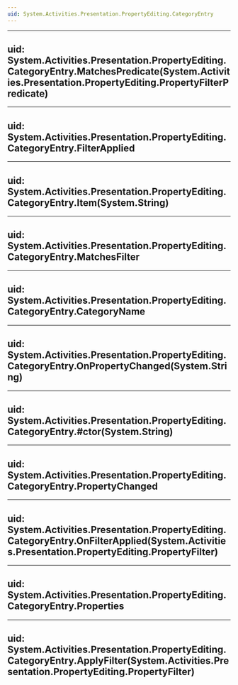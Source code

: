 ```yaml
---
uid: System.Activities.Presentation.PropertyEditing.CategoryEntry
---
```


---
uid: System.Activities.Presentation.PropertyEditing.CategoryEntry.MatchesPredicate(System.Activities.Presentation.PropertyEditing.PropertyFilterPredicate)
---

---
uid: System.Activities.Presentation.PropertyEditing.CategoryEntry.FilterApplied
---

---
uid: System.Activities.Presentation.PropertyEditing.CategoryEntry.Item(System.String)
---

---
uid: System.Activities.Presentation.PropertyEditing.CategoryEntry.MatchesFilter
---

---
uid: System.Activities.Presentation.PropertyEditing.CategoryEntry.CategoryName
---

---
uid: System.Activities.Presentation.PropertyEditing.CategoryEntry.OnPropertyChanged(System.String)
---

---
uid: System.Activities.Presentation.PropertyEditing.CategoryEntry.#ctor(System.String)
---

---
uid: System.Activities.Presentation.PropertyEditing.CategoryEntry.PropertyChanged
---

---
uid: System.Activities.Presentation.PropertyEditing.CategoryEntry.OnFilterApplied(System.Activities.Presentation.PropertyEditing.PropertyFilter)
---

---
uid: System.Activities.Presentation.PropertyEditing.CategoryEntry.Properties
---

---
uid: System.Activities.Presentation.PropertyEditing.CategoryEntry.ApplyFilter(System.Activities.Presentation.PropertyEditing.PropertyFilter)
---
